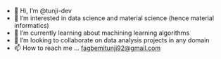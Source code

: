 - 👋 Hi, I’m @tunji-dev
- 👀 I’m interested in data science and material science (hence material informatics)
- 🌱 I’m currently learning about machining learning algorithms
- 💞️ I’m looking to collaborate on data analysis projects in any domain
- 📫 How to reach me ... fagbemitunji92@gmail.com

<!---
tunji-dev/tunji-dev is a ✨ special ✨ repository because its `README.md` (this file) appears on your GitHub profile.
You can click the Preview link to take a look at your changes.
--->
